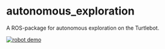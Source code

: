 # autonomous_exploration

A ROS-package for autonomous exploration on the Turtlebot.

[![robot demo](https://img.youtube.com/vi/v=LPkuKj-eKZ8/0.jpg)](https://www.youtube.com/watch?v=LPkuKj-eKZ8)
